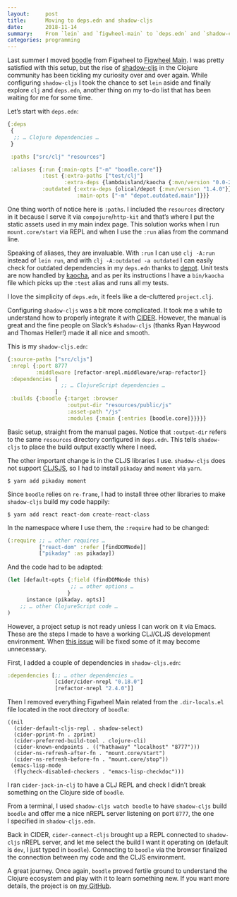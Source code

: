 ```yaml
---
layout:     post
title:      Moving to deps.edn and shadow-cljs
date:       2018-11-14
summary:    From `lein` and `figwheel-main` to `deps.edn` and `shadow-cljs`.
categories: programming
---
```


Last summer I moved [boodle](https://github.com/manuel-uberti/boodle) from Figwheel to [Figwheel Main](https://www.manueluberti.eu/programming/2018/08/03/figwheel-main/). I was pretty
satisfied with this setup, but the rise of [shadow-cljs](http://shadow-cljs.org/) in the Clojure community
has been tickling my curiosity over and over again. While configuring
`shadow-cljs` I took the chance to set `lein` aside and finally explore `clj` and
`deps.edn`, another thing on my to-do list that has been waiting for me for some
time.

Let’s start with `deps.edn`:

``` clojure
{:deps
 {
  ;; … Clojure dependencies …
 }

 :paths ["src/clj" "resources"]

 :aliases {:run {:main-opts ["-m" "boodle.core"]}
           :test {:extra-paths ["test/clj"]
                  :extra-deps {lambdaisland/kaocha {:mvn/version "0.0-266"}}}
           :outdated {:extra-deps {olical/depot {:mvn/version "1.4.0"}}
                      :main-opts ["-m" "depot.outdated.main"]}}}
```

One thing worth of notice here is `:paths`. I included the `resources` directory in
it because I serve it via `compojure`/`http-kit` and that’s where I put the static
assets used in my main index page. This solution works when I run
`mount.core/start` via REPL and when I use the `:run` alias from the command line.

Speaking of aliases, they are invaluable. With `:run` I can use `clj -A:run` instead
of `lein run`, and with `clj -A:outdated -a outdated` I can easily check for
outdated dependencies in my `deps.edn` thanks to [depot](https://github.com/Olical/depot). Unit tests are now handled
by [kaocha](https://github.com/lambdaisland/kaocha), and as per its instructions I have a `bin/kaocha` file which picks up
the `:test` alias and runs all my tests.

I love the simplicity of `deps.edn`, it feels like a de-cluttered `project.clj`.

Configuring `shadow-cljs` was a bit more complicated. It took me a while to
understand how to properly integrate it with [CIDER](https://github.com/clojure-emacs/cider). However, the manual is great
and the fine people on Slack’s `#shadow-cljs` (thanks Ryan Haywood and Thomas
Heller!) made it all nice and smooth.

This is my `shadow-cljs.edn`:

``` clojure
{:source-paths ["src/cljs"]
 :nrepl {:port 8777
         :middleware [refactor-nrepl.middleware/wrap-refactor]}
 :dependencies [
                 ;; … ClojureScript dependencies …
               ]
 :builds {:boodle {:target :browser
                   :output-dir "resources/public/js"
                   :asset-path "/js"
                   :modules {:main {:entries [boodle.core]}}}}}
```

Basic setup, straight from the manual pages. Notice that `:output-dir` refers to
the same `resources` directory configured in `deps.edn`. This tells `shadow-cljs` to
place the build output exactly where I need.

The other important change is in the CLJS libraries I use. `shadow-cljs` does not
support [CLJSJS](https://cljsjs.github.io/), so I had to install `pikaday` and `moment` via `yarn`.

``` shell
$ yarn add pikaday moment
```

Since `boodle` relies on `re-frame`, I had to install three other libraries to make
`shadow-cljs` build my code happily:

``` shell
$ yarn add react react-dom create-react-class
```

In the namespace where I use them, the `:require` had to be changed:

``` clojure
(:require ;; … other requires …
          ["react-dom" :refer [findDOMNode]]
          ["pikaday" :as pikaday])
```

And the code had to be adapted:

``` clojure
(let [default-opts {:field (findDOMNode this)
                    ;; … other options …
                   }
      instance (pikaday. opts)]
    ;; … other ClojureScript code …
)
```

However, a project setup is not ready unless I can work on it via Emacs. These
are the steps I made to have a working CLJ/CLJS development environment. When
[this issue](https://github.com/clojure-emacs/cider/issues/2447) will be fixed some of it may become unnecessary.

First, I added a couple of dependencies in `shadow-cljs.edn`:

``` clojure
:dependencies [;; … other dependencies …
               [cider/cider-nrepl "0.18.0"]
               [refactor-nrepl "2.4.0"]]
```

Then I removed everything Figwheel Main related from the `.dir-locals.el` file
located in the root directory of `boodle`:

``` emacs-lisp
((nil
  (cider-default-cljs-repl . shadow-select)
  (cider-pprint-fn . zprint)
  (cider-preferred-build-tool . clojure-cli)
  (cider-known-endpoints . (("hathaway" "localhost" "8777")))
  (cider-ns-refresh-after-fn . "mount.core/start")
  (cider-ns-refresh-before-fn . "mount.core/stop"))
 (emacs-lisp-mode
  (flycheck-disabled-checkers . "emacs-lisp-checkdoc")))
```

I ran `cider-jack-in-clj` to have a CLJ REPL and check I didn’t break something on
the Clojure side of `boodle`.

From a terminal, I used `shadow-cljs watch boodle` to have `shadow-cljs` build
`boodle` and offer me a nice nREPL server listening on port `8777`, the one
I specified in `shadow-cljs.edn`.

Back in CIDER, `cider-connect-cljs` brought up a REPL connected to `shadow-cljs`
nREPL server, and let me select the build I want it operating on (default is
`dev`, I just typed in `boodle`). Connecting to `boodle` via the browser finalized the
connection between my code and the CLJS environment.

A great journey. Once again, `boodle` proved fertile ground to understand the
Clojure ecosystem and play with it to learn something new. If you want more
details, the project is on [my GitHub](https://github.com/manuel-uberti/boodle).
